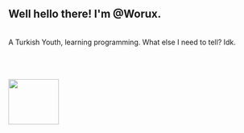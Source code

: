 <h2>Well hello there! I'm @Worux.</h2> <br>
A Turkish Youth, learning programming. What else I need to tell? Idk.

<br><br><br>
<img src="https://media.tenor.com/mcFk6VXXMHUAAAAi/deltarune-deltarune-chapter2.gif" width="100px" height="90px">
<br>

